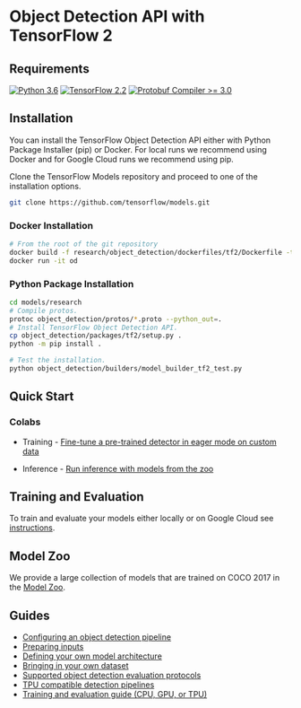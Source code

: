 # Object Detection API with TensorFlow 2

## Requirements

[![Python 3.6](https://img.shields.io/badge/Python-3.6-3776AB)](https://www.python.org/downloads/release/python-360/)
[![TensorFlow 2.2](https://img.shields.io/badge/TensorFlow-2.2-FF6F00?logo=tensorflow)](https://github.com/tensorflow/tensorflow/releases/tag/v2.2.0)
[![Protobuf Compiler >= 3.0](https://img.shields.io/badge/ProtoBuf%20Compiler-%3E3.0-brightgreen)](https://grpc.io/docs/protoc-installation/#install-using-a-package-manager)

## Installation

You can install the TensorFlow Object Detection API either with Python Package
Installer (pip) or Docker. For local runs we recommend using Docker and for
Google Cloud runs we recommend using pip.

Clone the TensorFlow Models repository and proceed to one of the installation
options.

```bash
git clone https://github.com/tensorflow/models.git
```

### Docker Installation

```bash
# From the root of the git repository
docker build -f research/object_detection/dockerfiles/tf2/Dockerfile -t od .
docker run -it od
```

### Python Package Installation

```bash
cd models/research
# Compile protos.
protoc object_detection/protos/*.proto --python_out=.
# Install TensorFlow Object Detection API.
cp object_detection/packages/tf2/setup.py .
python -m pip install .
```

```bash
# Test the installation.
python object_detection/builders/model_builder_tf2_test.py
```

## Quick Start

### Colabs

<!-- mdlint off(URL_BAD_G3DOC_PATH) -->

*   Training -
    [Fine-tune a pre-trained detector in eager mode on custom data](../colab_tutorials/eager_few_shot_od_training_tf2_colab.ipynb)

*   Inference -
    [Run inference with models from the zoo](../colab_tutorials/inference_tf2_colab.ipynb)

<!-- mdlint on -->

## Training and Evaluation

To train and evaluate your models either locally or on Google Cloud see
[instructions](tf2_training_and_evaluation.md).

## Model Zoo

We provide a large collection of models that are trained on COCO 2017 in the
[Model Zoo](tf2_detection_zoo.md).

## Guides

*   <a href='configuring_jobs.md'>
      Configuring an object detection pipeline</a><br>
*   <a href='preparing_inputs.md'>Preparing inputs</a><br>
*   <a href='defining_your_own_model.md'>
      Defining your own model architecture</a><br>
*   <a href='using_your_own_dataset.md'>
      Bringing in your own dataset</a><br>
*   <a href='evaluation_protocols.md'>
      Supported object detection evaluation protocols</a><br>
*   <a href='tpu_compatibility.md'>
      TPU compatible detection pipelines</a><br>
*   <a href='tf2_training_and_evaluation.md'>
      Training and evaluation guide (CPU, GPU, or TPU)</a><br>
